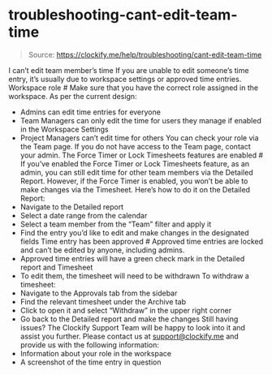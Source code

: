 # troubleshooting-cant-edit-team-time

> Source: https://clockify.me/help/troubleshooting/cant-edit-team-time

I can’t edit team member’s time
If you are unable to edit someone’s time entry, it’s usually due to workspace settings or approved time entries.
Workspace role #
Make sure that you have the correct role assigned in the workspace. As per the current design:
- Admins can edit time entries for everyone
- Team Managers can only edit the time for users they manage if enabled in the Workspace Settings
- Project Managers can’t edit time for others
You can check your role via the Team page. If you do not have access to the Team page, contact your admin.
The Force Timer or Lock Timesheets features are enabled #
If you’ve enabled the Force Timer or Lock Timesheets feature, as an admin, you can still edit time for other team members via the Detailed Report. However, if the Force Timer is enabled, you won’t be able to make changes via the Timesheet.
Here’s how to do it on the Detailed Report:
- Navigate to the Detailed report
- Select a date range from the calendar
- Select a team member from the “Team” filter and apply it
- Find the entry you’d like to edit and make changes in the designated fields
Time entry has been approved #
Approved time entries are locked and can’t be edited by anyone, including admins.
- Approved time entries will have a green check mark in the Detailed report and Timesheet
- To edit them, the timesheet will need to be withdrawn
To withdraw a timesheet:
- Navigate to the Approvals tab from the sidebar
- Find the relevant timesheet under the Archive tab
- Click to open it and select “Withdraw” in the upper right corner
- Go back to the Detailed report and make the changes
Still having issues? The Clockify Support Team will be happy to look into it and assist you further. Please contact us at support@clockify.me and provide us with the following information:
- Information about your role in the workspace
- A screenshot of the time entry in question